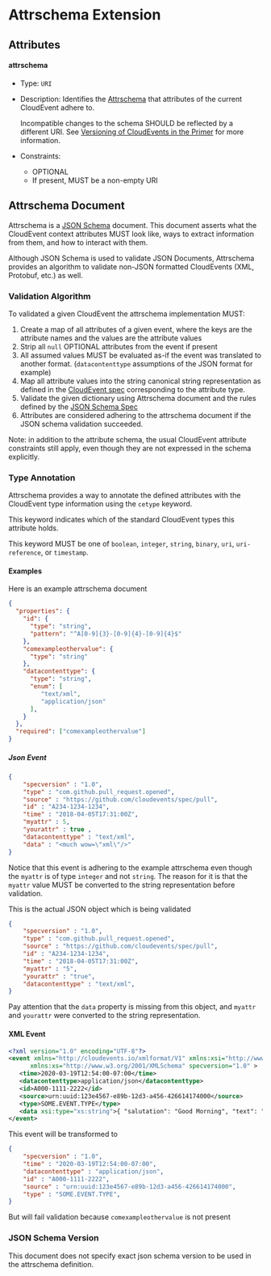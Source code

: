 # Attrschema Extension

## Attributes

#### attrschema

- Type: `URI`
- Description: Identifies the [Attrschema](#attrschema-document) that attributes of
  the current CloudEvent adhere to.
 
  Incompatible changes to the schema SHOULD be reflected by a different URI. See
  [Versioning of CloudEvents in the Primer](../primer.md#versioning-of-cloudevents)
  for more information.
- Constraints:
  - OPTIONAL
  - If present, MUST be a non-empty URI

<!--
If the future will require schema languages other than JSON Schema,
we can add an "attrschematype" attribute which will be defaulted to 
"jsonschema" and MAY hold additional types such as "xsd" which will indicate
different validation algorithms
-->
 
## Attrschema Document

Attrschema is a [JSON Schema][json-schema] document. This document asserts what the
CloudEvent context attributes MUST look like, ways to extract information from them, and
how to interact with them.

Although JSON Schema is used to validate JSON Documents, Attrschema provides an
algorithm to validate non-JSON formatted CloudEvents (XML, Protobuf, etc.) as well.

### Validation Algorithm
To validated a given CloudEvent the attrschema implementation MUST:

1. Create a map of all attributes of a given event, where the keys are the attribute
    names and the values are the attribute values
2. Strip all `null` OPTIONAL attributes from the event if present
3. All assumed values MUST be evaluated as-if the event was translated to another
   format. (`datacontenttype` assumptions of the JSON format for example)
4. Map all attribute values into the string canonical string representation as
   defined in the [CloudEvent spec](../spec.md#type-system) corresponding to 
   the attribute type.
5. Validate the given dictionary using Attrschema document and the rules defined by the
    [JSON Schema Spec][json-schema-spec] 
6. Attributes are considered adhering to the attrschema document if the JSON schema
   validation succeeded.

Note: in addition to the attribute schema, the usual CloudEvent attribute constraints
still apply, even though they are not expressed in the schema explicitly. 

### Type Annotation
Attrschema provides a way to annotate the defined attributes with the CloudEvent type
information using the `cetype` keyword.

This keyword indicates which of the standard CloudEvent types this attribute holds.

This keyword MUST be one of `boolean`, `integer`, `string`, `binary`, `uri`,
`uri-reference`, or `timestamp`.


#### Examples
Here is an example attrschema document
```json
{
  "properties": {
    "id": {
      "type": "string",
      "pattern": "^A[0-9]{3}-[0-9]{4}-[0-9]{4}$"
    },
    "comexampleothervalue": {
      "type": "string"
    },
    "datacontenttype": {
      "type": "string",
      "enum": [
         "text/xml",
         "application/json"
      ],
    }
  },
  "required": ["comexampleothervalue"]
}
```
##### Json Event
```json
{
    "specversion" : "1.0",
    "type" : "com.github.pull_request.opened",
    "source" : "https://github.com/cloudevents/spec/pull",
    "id" : "A234-1234-1234",
    "time" : "2018-04-05T17:31:00Z",
    "myattr" : 5,
    "yourattr" : true ,
    "datacontenttype" : "text/xml",
    "data" : "<much wow=\"xml\"/>"
}
```
Notice that this event is adhering to the example attrschema even though the
`myattr` is of type `integer` and not `string`. The reason for it is
that the `myattr` value MUST be converted to the string representation
before validation. 

This is the actual JSON object which is being validated

```json
{
    "specversion" : "1.0",
    "type" : "com.github.pull_request.opened",
    "source" : "https://github.com/cloudevents/spec/pull",
    "id" : "A234-1234-1234",
    "time" : "2018-04-05T17:31:00Z",
    "myattr" : "5",
    "yourattr" : "true",
    "datacontenttype" : "text/xml",
}
```
Pay attention that the `data` property is missing from this object, and `myattr` and
`yourattr` were converted to the string representation.
 
#### XML Event
 ```xml
<?xml version="1.0" encoding="UTF-8"?>
<event xmlns="http://cloudevents.io/xmlformat/V1" xmlns:xsi="http://www.w3.org/2001/XMLSchema-instance" 
       xmlns:xs="http://www.w3.org/2001/XMLSchema" specversion="1.0" >
    <time>2020-03-19T12:54:00-07:00</time>
    <datacontenttype>application/json</datacontenttype>
    <id>A000-1111-2222</id>
    <source>urn:uuid:123e4567-e89b-12d3-a456-426614174000</source>
    <type>SOME.EVENT.TYPE</type>
    <data xsi:type="xs:string">{ "salutation": "Good Morning", "text": "hello world" }</data>
</event>
```
This event will be transformed to 
```json
{
    "specversion" : "1.0",
    "time" : "2020-03-19T12:54:00-07:00",
    "datacontenttype" : "application/json",
    "id" : "A000-1111-2222",
    "source" : "urn:uuid:123e4567-e89b-12d3-a456-426614174000",
    "type" : "SOME.EVENT.TYPE",
}
```
But will fail validation because `comexampleothervalue` is not present

### JSON Schema Version
This document does not specify exact json schema version to be used in the attrschema
definition.

[json-schema]: https://json-schema.org/
[json-schema-spec]: https://json-schema.org/draft/2020-12/json-schema-core.html